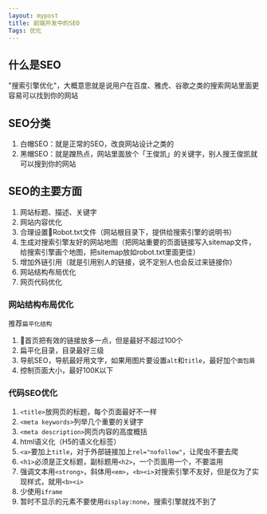 ```yaml
---
layout: mypost
title: 前端开发中的SEO
Tags: 优化
---
```


## 什么是SEO

"搜索引擎优化"，大概意思就是说用户在百度、雅虎、谷歌之类的搜索网站里面更容易可以找到你的网站

## SEO分类

1. 白帽SEO：就是正常的SEO，改良网站设计之类的
2. 黑帽SEO：就是蹭热点，网站里面放个「王俊凯」的关键字，别人搜王俊凯就可以搜到你的网站

## SEO的主要方面

1. 网站标题、描述、关键字
2. 网站内容优化
3. 合理设置Robot.txt文件（网站根目录下，提供给搜索引擎的说明书）
4. 生成对搜索引擎友好的网站地图（把网站重要的页面链接写入sitemap文件，给搜索引擎画个地图，把sitemap放如robot.txt里面更佳）
5. 增加外链引用（就是引用别人的链接，说不定别人也会反过来链接你）
6. 网站结构布局优化
7. 网页代码优化

### 网站结构布局优化

推荐`扁平化结构`

1. 首页把有效的链接放多一点，但是最好不超过100个
2. 扁平化目录，目录最好三级
3. 导航SEO，导航最好用文字，如果用图片要设置`alt`和`title`，最好加个`面包屑`
4. 控制页面大小，最好100K以下

### 代码SEO优化

1. `<title>`放网页的标题，每个页面最好不一样
2. `<meta keywords>`列举几个重要的关键字
3. `<meta description>`网页内容的高度概括
4. html语义化（H5的语义化标签）
5. `<a>`要加上`title`，对于外部链接加上`rel="nofollow"`，让爬虫不要去爬
6. `<h1>`必须是正文标题，副标题用`<h2>`，一个页面用一个，不要滥用
7. 强调文本用`<strong>`，斜体用`<em>`，`<b><i>`对搜索引擎不友好，但是仅为了实现样式，就用`<b><i>`
8. 少使用`iframe`
9. 暂时不显示的元素不要使用`display:none`，搜索引擎就找不到了
